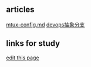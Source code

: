 ## articles
[mtux-config.md](article/mtux-config.md)
[devops抽象分支](article/抽象分支.md)

## links for study
[edit this page](https://github.com/mhlei/mhlei.github.io/edit/master/README.md)
